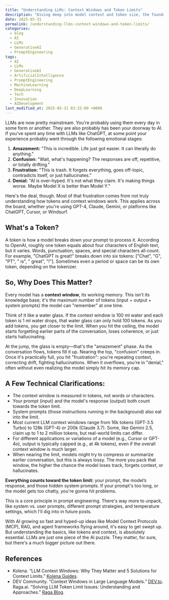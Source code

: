 ```yaml
---
title: "Understanding LLMs: Context Windows and Token Limits"
description: "Diving deep into model context and token size, the foundational concepts that explain common frustrations when working with Large Language Models (LLMs)."
date: 2025-05-31
permalink: /understanding-llms-context-windows-and-token-limits/
categories:
  - blog
  - AI
  - LLMs
  - GenerativeAI
  - PromptEngineering
tags:
  - AI
  - LLMs
  - GenerativeAI
  - ArtificialIntelligence
  - PromptEngineering
  - MachineLearning
  - DeepLearning
  - Tech
  - Innovation
  - AIDevelopment
last_modified_at: 2025-05-31 03:25:00 +0000
---
```



LLMs are now pretty mainstream. You're probably using them every day in some form or another. They are also probably has been your doorway to AI. If you've spent any time with LLMs like ChatGPT, at some point your experience probably went through the following emotional stages:

1.  **Amazement:** "This is incredible. Life just got easier. It can literally do anything."
2.  **Confusion:** "Wait, what's happening? The responses are off, repetitive, or totally drifting."
3.  **Frustration:** "This is trash. It forgets everything, goes off-topic, contradicts itself, or just hallucinates."
4.  **Denial:** "AI is over-hyped. It's not what they claim. It's making things worse. Maybe Model X is better than Model Y."

Here's the deal, though. Most of that frustration comes from not truly understanding how tokens and context windows work. This applies across the board, whether you're using GPT-4, Claude, Gemini, or platforms like ChatGPT, Cursor, or Windsurf.

## What's a Token?

A token is how a model breaks down your prompt to process it. According to OpenAI, roughly one token equals about four characters of English text, but it varies. Words, punctuation, spaces, and special characters all count. For example, "ChatGPT is great!" breaks down into six tokens: ["Chat", "G", "PT", " is", " great", "!"]. Sometimes even a period or space can be its own token, depending on the tokenizer.

## So, Why Does This Matter?

Every model has a **context window**, its working memory. This isn't its knowledge base; it's the maximum number of tokens (input + output + system prompts) the model can "remember" at one time.

Think of it like a water glass. If the context window is 100 ml water and each token is 1 ml water drops, that water glass can only hold 100 tokens. As you add tokens, you get closer to the limit. When you hit the ceiling, the model starts forgetting earlier parts of the conversation, loses coherence, or just starts hallucinating.

At the jump, the glass is empty—that's the "amazement" phase. As the conversation flows, tokens fill it up. Nearing the top, "confusion" creeps in. Once it's practically full, you hit "frustration": you're repeating context, correcting drift, fighting hallucinations. When it overflows, you're in "denial," often without even realizing the model simply hit its memory cap.

## A Few Technical Clarifications:

* The context window is measured in tokens, not words or characters.
* Your prompt (input) and the model's response (output) both count towards the token limit.
* System prompts (those instructions running in the background) also eat into the limit.
* Most current LLM context windows range from 16k tokens (GPT-3.5 Turbo) to 128k (GPT-4) or 200k (Claude 3.7). Some, like Gemini 2.5, claim up to 1 to 2 million tokens, but real-world limits can differ.
* For different applications or variations of a model (e.g., Cursor or GPT-4o), output is typically capped (e.g., at 4k tokens), even if the overall context window is much larger.
* When nearing the limit, models might try to compress or summarize earlier conversation, but this is always lossy. The more you pack that window, the higher the chance the model loses track, forgets context, or hallucinates.

**Everything counts toward the token limit:** your prompt, the model’s response, and those hidden system prompts. If your prompt's too long, or the model gets too chatty, you're gonna hit problems.

This is a core principle in prompt engineering. There's way more to unpack, like system vs. user prompts, different prompt strategies, and temperature settings, which I'll dig into in future posts.

With AI growing so fast and hyped-up ideas like Model Context Protocols (MCP), RAG, and agent frameworks flying around, it's easy to get swept up. But understanding the basics, like tokens and context, is absolutely essential. LLMs are just one piece of the AI puzzle. They matter, for sure, but there's a much bigger picture out there.

## References

* Kolena. “LLM Context Windows: Why They Matter and 5 Solutions for Context Limits.” [Kolena Guides](https://www.kolena.com/guides/llm-context-windows-why-they-matter-and-5-solutions-for-context-limits/).
* DEV Community. “Context Windows in Large Language Models.” [DEV.to](https://dev.to/lukehinds/context-windows-in-large-language-models-3ebb).
Raga.ai. “Solving LLM Token Limit Issues: Understanding and Approaches.” [Raga Blog](https://raga.ai/blogs/error-reading-tokens-from-llm).
